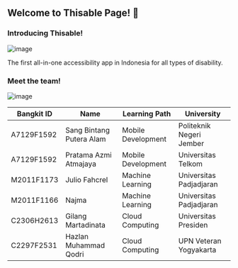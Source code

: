 ## Welcome to Thisable Page! 👋

### Introducing Thisable!
![image](https://user-images.githubusercontent.com/76579538/173190863-c4ff471d-7218-4587-9cfe-8636b4e020c5.png)

The first all-in-one accessibility app in Indonesia for all types of disability.

### Meet the team!

![image](https://user-images.githubusercontent.com/76579538/173190766-2db8c064-2de3-4bb8-86aa-0bbb1177380a.png)

| Bangkit ID | Name | Learning Path | University |
| ----- | ----- | ----- | ----- |
| A7129F1592 | Sang Bintang Putera Alam | Mobile Development | Politeknik Negeri Jember |
| A7129F1592 | Pratama Azmi Atmajaya | Mobile Development | Universitas Telkom |
| M2011F1173 | Julio Fahcrel | Machine Learning | Universitas Padjadjaran |
| M2011F1166 | Najma | Machine Learning | Universitas Padjadjaran |
| C2306H2613 | Gilang Martadinata | Cloud Computing | Universitas Presiden |
| C2297F2531 | Hazlan Muhammad Qodri | Cloud Computing | UPN Veteran Yogyakarta |
